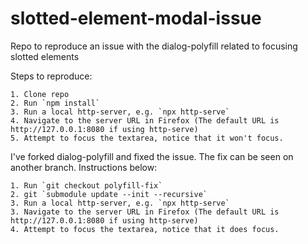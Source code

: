 # slotted-element-modal-issue
Repo to reproduce an issue with the dialog-polyfill related to focusing slotted elements

Steps to reproduce:

    1. Clone repo 
    2. Run `npm install`
    3. Run a local http-server, e.g. `npx http-serve`
    4. Navigate to the server URL in Firefox (The default URL is http://127.0.0.1:8080 if using http-serve)
    5. Attempt to focus the textarea, notice that it won't focus.
    
I've forked dialog-polyfill and fixed the issue. The fix can be seen on another branch. Instructions below:

    1. Run `git checkout polyfill-fix`
    2. git `submodule update --init --recursive`
    3. Run a local http-server, e.g. `npx http-serve`
    3. Navigate to the server URL in Firefox (The default URL is http://127.0.0.1:8080 if using http-serve)
    4. Attempt to focus the textarea, notice that it does focus.
